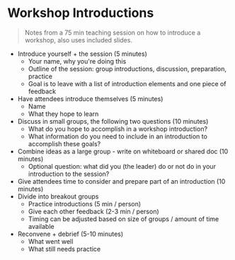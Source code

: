 # Workshop Introductions

> Notes from a 75 min teaching session on how to introduce a workshop, 
> also uses included slides.

* Introduce yourself + the session (5 minutes)
    * Your name, why you're doing this
    * Outline of the session: group introductions, discussion, preparation, practice
    * Goal is to leave with a list of introduction elements and one piece of feedback
* Have attendees introduce themselves (5 minutes)
    * Name
    * What they hope to learn
* Discuss in small groups, the following two questions (10 minutes)
    * What do you hope to accomplish in a workshop introduction?
    * What information do you need to include in an introduction to accomplish these goals? 
* Combine ideas as a large group - write on whiteboard or shared doc (10 minutes)
    * Optional question: what did you (the leader) do or not do in your introduction to the session?
* Give attendees time to consider and prepare part of an introduction (10 minutes)
* Divide into breakout groups
    * Practice introductions (5 min / person)
    * Give each other feedback (2-3 min / person)
    * Timing can be adjusted based on size of groups / amount of time available
* Reconvene + debrief (5-10 minutes)
    * What went well
    * What still needs practice
